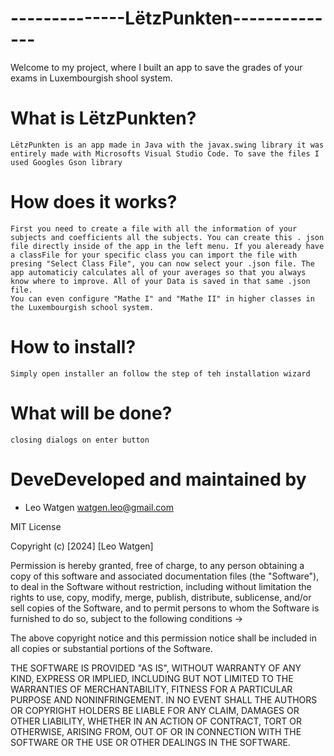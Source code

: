 # --------------LëtzPunkten--------------

Welcome to my project, where I built an app to save the grades of your exams in Luxembourgish shool system.

# What is LëtzPunkten?
    LëtzPunkten is an app made in Java with the javax.swing library it was entirely made with Microsofts Visual Studio Code. To save the files I used Googles Gson library

# How does it works?
    First you need to create a file with all the information of your subjects and coefficients all the subjects. You can create this . json file directly inside of the app in the left menu. If you aleready have a classFile for your specific class you can import the file with presing "Select Class File", you can now select your .json file. The app automaticiy calculates all of your averages so that you always know where to improve. All of your Data is saved in that same .json file.
    You can even configure "Mathe I" and "Mathe II" in higher classes in the Luxembourgish school system. 

# How to install?
    Simply open installer an follow the step of teh installation wizard

# What will be done?
    closing dialogs on enter button

# DeveDeveloped and maintained by
 - Leo Watgen <watgen.leo@gmail.com>

 MIT License

Copyright (c) [2024] [Leo Watgen]

Permission is hereby granted, free of charge, to any person obtaining a copy
of this software and associated documentation files (the "Software"), to deal
in the Software without restriction, including without limitation the rights
to use, copy, modify, merge, publish, distribute, sublicense, and/or sell
copies of the Software, and to permit persons to whom the Software is
furnished to do so, subject to the following conditions ->

The above copyright notice and this permission notice shall be included in all
copies or substantial portions of the Software.

THE SOFTWARE IS PROVIDED "AS IS", WITHOUT WARRANTY OF ANY KIND, EXPRESS OR
IMPLIED, INCLUDING BUT NOT LIMITED TO THE WARRANTIES OF MERCHANTABILITY,
FITNESS FOR A PARTICULAR PURPOSE AND NONINFRINGEMENT. IN NO EVENT SHALL THE
AUTHORS OR COPYRIGHT HOLDERS BE LIABLE FOR ANY CLAIM, DAMAGES OR OTHER
LIABILITY, WHETHER IN AN ACTION OF CONTRACT, TORT OR OTHERWISE, ARISING FROM,
OUT OF OR IN CONNECTION WITH THE SOFTWARE OR THE USE OR OTHER DEALINGS IN THE
SOFTWARE.
